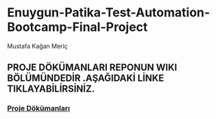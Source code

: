# Enuygun-Patika-Test-Automation-Bootcamp-Final-Project

Mustafa Kağan Meriç

## PROJE DÖKÜMANLARI REPONUN WIKI BÖLÜMÜNDEDİR .AŞAĞIDAKİ LİNKE TIKLAYABİLİRSİNİZ. 
### [Proje Dökümanları](https://github.com/mkaganm/Enuygun-Patika-Test-Automation-Bootcamp-Final-Project/wiki)
